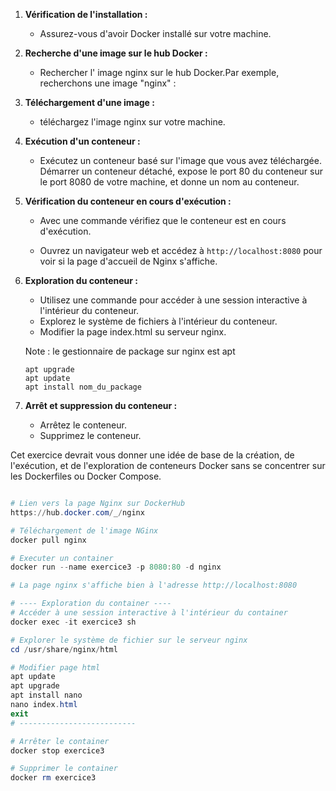 1. **Vérification de l'installation :**
   - Assurez-vous d'avoir Docker installé sur votre machine.

2. **Recherche d'une image sur le hub Docker :**
   - Rechercher l' image nginx sur le hub Docker.Par exemple, recherchons une image "nginx" :

3. **Téléchargement d'une image :**
   - téléchargez l'image nginx sur votre machine.

4. **Exécution d'un conteneur :**
   - Exécutez un conteneur basé sur l'image que vous avez téléchargée.
     Démarrer un conteneur détaché, expose le port 80 du conteneur sur le port 8080 de votre machine, et donne un nom au conteneur.

5. **Vérification du conteneur en cours d'exécution :**
   - Avec une commande vérifiez que le conteneur est en cours d'exécution.

   - Ouvrez un navigateur web et accédez à `http://localhost:8080` pour voir si la page d'accueil de Nginx s'affiche.

6. **Exploration du conteneur :**
   - Utilisez une commande pour accéder à une session interactive à l'intérieur du conteneur.
   - Explorez le système de fichiers à l'intérieur du conteneur.
   - Modifier la page index.html su serveur nginx.

   Note : le gestionnaire de package sur nginx est apt
   ```
   apt upgrade
   apt update
   apt install nom_du_package
   ```

7. **Arrêt et suppression du conteneur :**
   - Arrêtez le conteneur.
   - Supprimez le conteneur.

Cet exercice devrait vous donner une idée de base de la création, de l'exécution, et de l'exploration de conteneurs Docker sans se concentrer sur les Dockerfiles ou Docker Compose.

``` powershell

# Lien vers la page Nginx sur DockerHub
https://hub.docker.com/_/nginx

# Téléchargement de l'image NGinx
docker pull nginx

# Executer un container
docker run --name exercice3 -p 8080:80 -d nginx

# La page nginx s'affiche bien à l'adresse http://localhost:8080

# ---- Exploration du container ----
# Accéder à une session interactive à l'intérieur du container
docker exec -it exercice3 sh

# Explorer le système de fichier sur le serveur nginx
cd /usr/share/nginx/html

# Modifier page html
apt update
apt upgrade
apt install nano
nano index.html
exit
# --------------------------

# Arrêter le container
docker stop exercice3

# Supprimer le container
docker rm exercice3
```